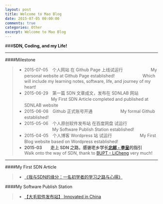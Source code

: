 ```yaml
---
layout: post
title: Welcome to Mao Blog
date: 2015-07-05 00:00:00
comments: true
categories: Other
excerpt: Welcome to Mao Blog
---
```


###**SDN, Coding, and my Life!**

------

####Milestone

> * 2015-07-05　个人网站 在 Github Page 上线试运行
　　　 　　　My personal website at Github Page established! 
　　　 　　　Which will include my learning notes, software, life, and journey of my heart!
　
> * 2015-06-29　第一篇 SDN 文章成文，发布在 SDNLAB 网站
　　　　 　　My First SDN Article completed and published at SDNLAB website
　
> * 2015-06-08　Github 正式账号开通
　　　　 　　My formal Github established!
　
> * 2015-05-06　个人原创软件发布站 在百度网盘 试运行
　　 　　 　　My Software Publish Station established!
　
> * 2015-04-05　个人博客 Wordpress 站 试运行
　　　 　　　My First Blog website based on Wordpress established!
　
> * **2015-03　　走上 SDN 之路，感谢老乡学长[北邮 - 李呈](http://www.muzixing.com/)的指引**
　　　　 　　Walk onto the way of SDN, thank to [BUPT - LiCheng](http://www.muzixing.com/) very much!

------

####My First SDN Article
> * [《我与SDN的缘分：一名初学者的学习之路与心得》](http://www.sdnlab.com/12252.html)

####My Software Publish Station
> * [【大毛软件发布站】 Innovated in China](http://pan.baidu.com/s/1jGIMn8E)

